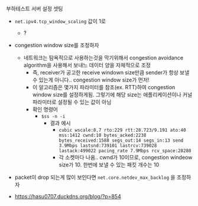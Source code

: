 부하테스트 서버 설정 셋팅

- `net.ipv4.tcp_window_scaling` 값이 1로
  - ?

- congestion window size를 조정하자
  - 네트워크는 탐욕적으로 사용하는것을 막기위해서 congestion avoidance algorithm을 사용해서 보내느 데이터 양을 자체적으로 조정
    - 즉, receiver가 공고한 receive windown size만큼 sender가 항상 보낼 수 있는게 아니다.. congestion window size가 먼저!
    - 이 알고리즘은 몇가지 파라미터를 참조(ex. RTT)하여 congestion window size를 설정하게됨. 그렇기에 해당 size는 애플리케이션이나 커널 파라미터로 설정될 수 있는 값이 아님
    - 확인 명령어
      - `$ss -n -i`
        - 결과 예시
          - `cubic wscale:8,7 rto:229 rtt:28.723/9.191 ato:40 mss:1412 cwnd:10 bytes_acked:2238 bytes_received:1588 segs_out:14 segs_in:13 send 3.9Mbps lastsnd:739101 lastrcv:739028 lastack:499022 pacing_rate 7.9Mbps rcv_space:28280`
          - 각 소켓마다 나옴.. cwnd가 10이므로, congestion windeow size가 10. 한번에 보낼 수 있는 패킷 개수는 10


- packet이 drop 되는게 많이 보인다면 `net.core.netdev_max_backlog` 을 조정하자




- https://hasu0707.duckdns.org/blog/?p=854